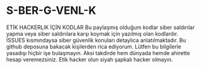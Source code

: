 # S-BER-G-VENL-K
ETİK HACKERLIK İÇİN KODLAR
Bu paylaşmış olduğum kodlar siber saldırılar yapma veya siber saldırılara karşı koymak için yazılmış olan kodlardır. 
İSSUES kısmındaysa siber güvenlik konuları detaylıca anlatılmaktadır. Bu github deposuna bakacak kişilerden rica ediyorum. Lütfen bu bilgilerle yasadışı hiçbir işe bulaşmayın. Aksi takdirde hem dünyada hemde ahirette hesap veremezsiniz. Etik hacker olun siyah şapkalı hacker olmayın. 